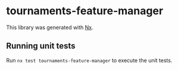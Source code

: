 # tournaments-feature-manager

This library was generated with [Nx](https://nx.dev).

## Running unit tests

Run `nx test tournaments-feature-manager` to execute the unit tests.

